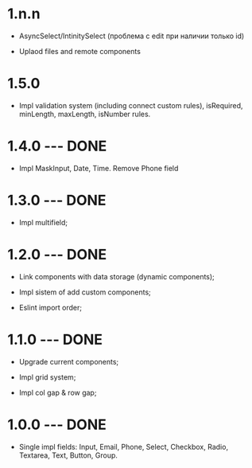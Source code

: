 # 1.n.n
- AsyncSelect/IntinitySelect (проблема с edit при наличии только id)

- Uplaod files and remote components

# 1.5.0

- Impl validation system (including connect custom rules), isRequired, minLength, maxLength, isNumber rules.

# 1.4.0 --- DONE

- Impl MaskInput, Date, Time. Remove Phone field

# 1.3.0 --- DONE

- Impl multifield;

# 1.2.0 --- DONE

- Link components with data storage (dynamic components);

- Impl sistem of add custom components;

- Eslint import order;

# 1.1.0 --- DONE

- Upgrade  current components;

- Impl grid system;

- Impl col gap & row gap;

# 1.0.0 --- DONE

- Single impl fields: Input, Email, Phone, Select, Checkbox, Radio, Textarea, Text, Button, Group.
